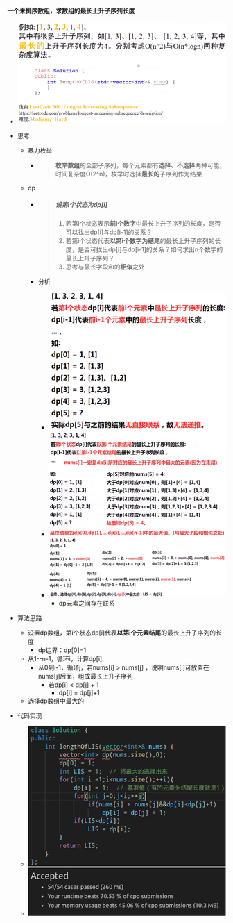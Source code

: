 #### 一个未排序数组，求数组的最长上升子序列长度

* ![image-20210706204747064](最长上升子序列.assets/image-20210706204747064.png)

* 思考

  * 暴力枚举

    * > **枚举数组**的全部子序列，每个元素都有**选择、不选择**两种可能，时间复杂度O(2^n)，枚举时选择**最长的**子序列作为结果

  * dp

    * > ##### 设第i个状态为dp[i]
      >
      > 1. 若第i个状态表示**前i个数字**中最长上升子序列的长度，是否可以找出dp[i]与dp[i-1]的关系？
      > 2. 若第i个状态代表**以第i个数字为结尾**的最长上升子序列的长度，是否可找出dp[i]与dp[i-1]的关系？如何求出n个数字的最长上升子序列？
      > 3. 思考与最长字段和的**相似**之处

    * 分析

      * ![image-20210706205823050](最长上升子序列.assets/image-20210706205823050.png)
      * ![image-20210706205929204](最长上升子序列.assets/image-20210706205929204.png)
      * ![image-20210706211820279](最长上升子序列.assets/image-20210706211820279.png)
        * dp元素之间存在联系

* 算法思路

  * 设置dp数组，第i个状态dp[i]代表**以第i个元素结尾**的最长上升子序列的长度
    * dp边界：dp[0]=1
  * 从1--n-1，循环i，计算dp[i]:
    * 从0到i-1，循环j，若nums[i] > nums[j] ，说明nums[i]可放置在nums[j]后面，组成最长上升子序列
      * 若dp[i] < dp[j] + 1
        * dp[i] = dp[j]+1
  * 选择dp数组中最大的

* 代码实现
  * ![image-20210706212658075](最长上升子序列.assets/image-20210706212658075.png)
  * ![image-20210706212706292](最长上升子序列.assets/image-20210706212706292.png)